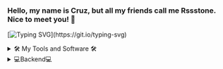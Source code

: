 ### Hello, my name is Cruz, but all my friends call me Rssstone. Nice to meet you! 👋


<div>

[![Typing SVG](https://readme-typing-svg.demolab.com?font=Fira+Code&duration=2000&pause=1000&color=F72013&center=true&vCenter=true&width=435&lines=Hi;Improving+the+world%2C;+one+step+at+a+time.)](https://git.io/typing-svg)

</div>

<details align="left">
  <summary>🛠️ My Tools and Software 🛠️</summary>
  <br>
  <p align="left">
  <a href="https://skillicons.dev">
    <img src="https://skillicons.dev/icons?i=github,linux,vscode,idea,discord"/>
  </a>
</p>
</details>
<details align="left">
  <summary>💻Backend💻</summary>
  <br>
  <p align="left">
  <a href="https://skillicons.dev">
    <img src="https://skillicons.dev/icons?i=java,python"/>
  </a>
</p>
</details>
